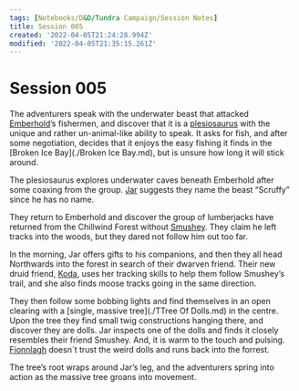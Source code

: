 ```yaml
---
tags: [Notebooks/D&D/Tundra Campaign/Session Notes]
title: Session 005
created: '2022-04-05T21:24:28.994Z'
modified: '2022-04-05T21:35:15.261Z'
---
```


# Session 005

The adventurers speak with the underwater beast that attacked [Emberhold](./Emberhold.md)’s fishermen, and discover that it is a [plesiosaurus](./Plesiosaurus.md) with the unique and rather un-animal-like ability to speak. It asks for fish, and after some negotiation, decides that it enjoys the easy fishing it finds in the [Broken Ice Bay](./Broken Ice Bay.md), but is unsure how long it will stick around. 

The plesiosaurus explores underwater caves beneath Emberhold after some coaxing from the group. [Jar](./Jar.md) suggests they name the beast “Scruffy” since he has no name.

They return to Emberhold and discover the group of lumberjacks have returned from the Chillwind Forest without [Smushey](./Smushey.md). They claim he left tracks into the woods, but they dared not follow him out too far. 

In the morning, Jar offers gifts to his companions, and then they all head Northwards into the forest in search of their dwarven friend. Their new druid friend, [Koda](./Koda.md), uses her tracking skills to help them follow Smushey’s trail, and she also finds moose tracks going in the same direction. 

They then follow some bobbing lights and find themselves in an open clearing with a [single, massive tree](./TTree Of Dolls.md) in the centre. Upon the tree they find small twig constructions hanging there, and discover they are dolls. Jar inspects one of the dolls and finds it closely resembles their friend Smushey. And, it is warm to the touch and pulsing. [Fionnlagh](./Fionnlagh.md) doesn´t trust the weird dolls and runs back into the forrest.

The tree’s root wraps around Jar’s leg, and the adventurers spring into action as the massive tree groans into movement.
